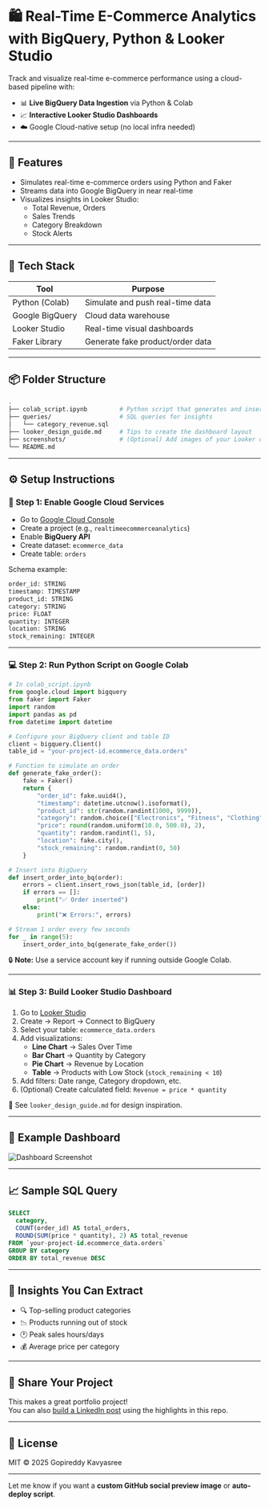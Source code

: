 # 🛍 Real-Time E-Commerce Analytics with BigQuery, Python & Looker Studio

Track and visualize real-time e-commerce performance using a cloud-based pipeline with:

- 📊 **Live BigQuery Data Ingestion** via Python & Colab  
- 📈 **Interactive Looker Studio Dashboards**  
- ☁️ Google Cloud-native setup (no local infra needed)  

---

## 🚀 Features

- Simulates real-time e-commerce orders using Python and Faker
- Streams data into Google BigQuery in near real-time
- Visualizes insights in Looker Studio:
  - Total Revenue, Orders
  - Sales Trends
  - Category Breakdown
  - Stock Alerts

---

## 🧰 Tech Stack

| Tool              | Purpose                          |
|------------------|----------------------------------|
| Python (Colab)    | Simulate and push real-time data |
| Google BigQuery   | Cloud data warehouse              |
| Looker Studio     | Real-time visual dashboards       |
| Faker Library     | Generate fake product/order data  |

---

## 📦 Folder Structure

```bash
.
├── colab_script.ipynb         # Python script that generates and inserts fake orders
├── queries/                   # SQL queries for insights
│   └── category_revenue.sql
├── looker_design_guide.md     # Tips to create the dashboard layout
├── screenshots/               # (Optional) Add images of your Looker dashboard
└── README.md
```

---

## ⚙️ Setup Instructions

### 🔑 Step 1: Enable Google Cloud Services

- Go to [Google Cloud Console](https://console.cloud.google.com)
- Create a project (e.g., `realtimeecommerceanalytics`)
- Enable **BigQuery API**
- Create dataset: `ecommerce_data`
- Create table: `orders`

Schema example:
```bash
order_id: STRING  
timestamp: TIMESTAMP  
product_id: STRING  
category: STRING  
price: FLOAT  
quantity: INTEGER  
location: STRING  
stock_remaining: INTEGER
```

---

### 💻 Step 2: Run Python Script on Google Colab

```python
# In colab_script.ipynb
from google.cloud import bigquery
from faker import Faker
import random
import pandas as pd
from datetime import datetime

# Configure your BigQuery client and table ID
client = bigquery.Client()
table_id = "your-project-id.ecommerce_data.orders"

# Function to simulate an order
def generate_fake_order():
    fake = Faker()
    return {
        "order_id": fake.uuid4(),
        "timestamp": datetime.utcnow().isoformat(),
        "product_id": str(random.randint(1000, 9999)),
        "category": random.choice(["Electronics", "Fitness", "Clothing", "Home"]),
        "price": round(random.uniform(10.0, 500.0), 2),
        "quantity": random.randint(1, 5),
        "location": fake.city(),
        "stock_remaining": random.randint(0, 50)
    }

# Insert into BigQuery
def insert_order_into_bq(order):
    errors = client.insert_rows_json(table_id, [order])
    if errors == []:
        print("✅ Order inserted")
    else:
        print("❌ Errors:", errors)

# Stream 1 order every few seconds
for _ in range(5):
    insert_order_into_bq(generate_fake_order())
```

🔒 **Note:** Use a service account key if running outside Google Colab.

---

### 📊 Step 3: Build Looker Studio Dashboard

1. Go to [Looker Studio](https://lookerstudio.google.com/)
2. Create → Report → Connect to BigQuery
3. Select your table: `ecommerce_data.orders`
4. Add visualizations:
    - **Line Chart** → Sales Over Time
    - **Bar Chart** → Quantity by Category
    - **Pie Chart** → Revenue by Location
    - **Table** → Products with Low Stock (`stock_remaining < 10`)
5. Add filters: Date range, Category dropdown, etc.
6. (Optional) Create calculated field: `Revenue = price * quantity`

📌 See `looker_design_guide.md` for design inspiration.

---

## 📸 Example Dashboard

![Dashboard Screenshot](screenshots/dashboard.png)

---

## 📈 Sample SQL Query

```sql
SELECT 
  category,
  COUNT(order_id) AS total_orders,
  ROUND(SUM(price * quantity), 2) AS total_revenue
FROM `your-project-id.ecommerce_data.orders`
GROUP BY category
ORDER BY total_revenue DESC
```

---

## 🧠 Insights You Can Extract

- 🔍 Top-selling product categories
- 📉 Products running out of stock
- 🕐 Peak sales hours/days
- 💰 Average price per category

---

## 📣 Share Your Project

This makes a great portfolio project!  
You can also [build a LinkedIn post](#) using the highlights in this repo.

---

## 📄 License

MIT © 2025 Gopireddy Kavyasree

---

Let me know if you want a **custom GitHub social preview image** or **auto-deploy script**.

